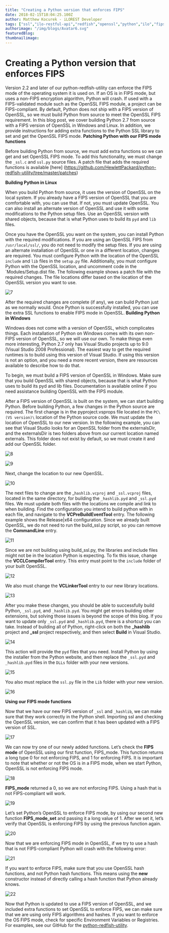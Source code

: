 ```yaml
---
title: "Creating a Python version that enforces FIPS"
date: 2018-02-15T18:04:25.100Z
author: Matthew Kocurek - iLOREST Developer 
tags: ["ssl","ilo-restful-api","redfish","openssl","python","ilo","fips",""]
authorimage: "/img/blogs/Avatar6.svg"
featuredBlog:
thumbnailimage:
---
```

# **Creating a Python version that enforces FIPS**


Version 2.2 and later of our python-redfish-utility can enforce the FIPS mode of the operating system it is used on. If an OS is in FIPS mode, but uses a non-FIPS encryption algorithm, Python will crash. If used with a FIPS-validated module such as the OpenSSL FIPS module, a project can be FIPS-compliant. By default, Python does not ship with a FIPS version of OpenSSL, so we must build Python from source to meet the OpenSSL FIPS requirement. In this blog post, we cover building Python 2.7 from source with a FIPS version of OpenSSL in Windows and Linux. In addition, we provide instructions for adding extra functions to the Python SSL library to set and get the OpenSSL FIPS mode.
 **Patching Python with our FIPS mode functions**

Before building Python from source, we must add extra functions so we can get and set OpenSSL FIPS mode. To add this functionality, we must change the `_ssl.c` and `ssl.py` source files. A patch file that adds the required functions is available [here] (https://github.com/HewlettPackard/python-redfish-utility/tree/master/patches)

 **Building Python in Linux**

When you build Python from source, it uses the version of OpenSSL on the local system. If you already have a FIPS version of OpenSSL that you are comfortable with, you can use that. If not, you must update OpenSSL. You can also install an alternate version of OpenSSL and use it with some modifications to the Python setup files. Use an OpenSSL version with shared objects, because that is what Python uses to build its `pyd` and 
`lib` files.

Once you have the OpenSSL you want on the system, you can install Python with the required modifications. If you are using an OpenSSL FIPS from `/usr/local/ssl/`, you do not need to modify the setup files. If you are using an alternate installation of OpenSSL or one in a different location, changes are required. You must configure Python with the location of the OpenSSL `include` and `lib` files in the `setup.py` file. Additionally, you must configure Python with the OpenSSL location, and uncomment code in the `Modules/Setup.dist file. The following example shows a patch file with the required changes. The file locations differ based on the location of the OpenSSL version you want to use.



![7](https://hpe-developer-portal.s3.amazonaws.com/uploads/media/2018/2/7-1518719833337.png)

After the required changes are complete (if any), we can build Python just as we normally would. Once Python is successfully installed, you can use the extra SSL functions to enable FIPS mode in OpenSSL. **Building Python in Windows**

Windows does not come with a version of OpenSSL, which complicates things. Each installation of Python on Windows comes with its own non-FIPS version of OpenSSL, so we will use our own. To make things even more interesting, Python 2.7 only has Visual Studio projects up to 9.0 (Visual Studio 2008 Professional). The easiest way to get the required runtimes is to build using this version of Visual Studio. If using this version is not an option, and you need a more recent version, there are resources available to describe how to do that.

To begin, we must build a FIPS version of OpenSSL in Windows. Make sure that you build OpenSSL with shared objects, because that is what Python uses to build its pyd and lib files. Documentation is available online if you need assistance building OpenSSL with the FIPS module.

After a FIPS version of OpenSSL is built on the system, we can start building Python. Before building Python, a few changes in the Python source are required. The first change is in the pyproject.vsprops file located in the `PC\(VS version)\` location of the Python source code. We must update the location of OpenSSL to our new version. In the following example, you can see that Visual Studio looks for an OpenSSL folder from the externalsDir, and the externalsDir is two folders above from our current location named externals. This folder does not exist by default, so we must create it and add our OpenSSL folder.


![8](https://hpe-developer-portal.s3.amazonaws.com/uploads/media/2018/2/8-1518719845111.png)



![9](https://hpe-developer-portal.s3.amazonaws.com/uploads/media/2018/2/9-1518719854112.png)

Next, change the location to our new OpenSSL.

![10](https://hpe-developer-portal.s3.amazonaws.com/uploads/media/2018/2/10-1518719873936.png)

The next files to change are the _`hashlib.vcproj` and `_ssl.vcproj` files, located in the same directory, for building the `_hashlib.pyd` and `_ssl.pyd` files. We must update both files with the locations we compile and link to when building. Find the configuration you intend to build python with in each file, and navigate to the **VCPreBuildEventTool** entry. The following example shows the Release|x64 configuration. Since we already built OpenSSL, we do not need to run the build_ssl.py script, so you can remove the **CommandLine** entry.

![11](https://hpe-developer-portal.s3.amazonaws.com/uploads/media/2018/2/11-1518719882829.png)

Since we are not building using build_ssl.py, the libraries and include files might not be in the location Python is expecting. To fix this issue, change the **VCCLCompilerTool** entry. This entry must point to the `include` folder of your built OpenSSL.

![12](https://hpe-developer-portal.s3.amazonaws.com/uploads/media/2018/2/12-1518719933237.png)

We also must change the **VCLinkerTool** entry to our new library locations.

![13](https://hpe-developer-portal.s3.amazonaws.com/uploads/media/2018/2/13-1518720063593.png)

After you make these changes, you should be able to successfully build Python, `_ssl.pyd`, and `_hashlib.pyd`. You might get errors building other extensions, but solving those issues is beyond the scope of this blog. If you want to update only `_ssl.pyd` and `_hashlib.pyd`, there is a shortcut you can take. Instead of building all of Python, right-click on both the **_hashlib** project and **_ssl** project respectively, and then select **Build** in Visual Studio.

![14](https://hpe-developer-portal.s3.amazonaws.com/uploads/media/2018/2/14-1518720073858.png)

This action will provide the `pyd` files that you need. Install Python by using the installer from the Python website, and then replace the `_ssl.pyd` and `_hashlib.pyd` files in the `DLLs` folder with your new versions.

![15](https://hpe-developer-portal.s3.amazonaws.com/uploads/media/2018/2/15-1518720081531.png)

You also must replace the `ssl.py` file in the `Lib` folder with your new version.

![16](https://hpe-developer-portal.s3.amazonaws.com/uploads/media/2018/2/16-1518720090640.png)

**Using our FIPS mode functions**

Now that we have our new FIPS version of `_ssl` and `_hashlib`, we can make sure that they work correctly in the Python shell. 
Importing ssl and checking the OpenSSL version, we can confirm that it has been updated with a FIPS version of SSL.


![17](https://hpe-developer-portal.s3.amazonaws.com/uploads/media/2018/2/17-1518720097685.png)

We can now try one of our newly added functions. Let’s check the **FIPS mode** of OpenSSL using our first function, FIPS_mode. This function returns a long type 0 for not enforcing FIPS, and 1 for enforcing FIPS. It is important to note that whether or not the OS is in a FIPS mode, when we start Python, OpenSSL is not enforcing FIPS mode.

![18](https://hpe-developer-portal.s3.amazonaws.com/uploads/media/2018/2/18-1518720288533.png)

**FIPS_mode** returned a 0, so we are not enforcing FIPS. Using a hash that is not FIPS-compliant will work.

![19](https://hpe-developer-portal.s3.amazonaws.com/uploads/media/2018/2/19-1518720279167.png)

Let’s set Python’s OpenSSL to enforce FIPS mode, by using our second new function **FIPS_mode_set** and passing it a long value of 1. After we set it, let’s verify that OpenSSL is enforcing FIPS by using the previous function again.

![20](https://hpe-developer-portal.s3.amazonaws.com/uploads/media/2018/2/20-1518720318403.png)

Now that we are enforcing FIPS mode in OpenSSL, if we try to use a hash that is not FIPS-compliant Python will crash with the following error:

![21](https://hpe-developer-portal.s3.amazonaws.com/uploads/media/2018/2/21-1518720331286.png)

If you want to enforce FIPS, make sure that you use OpenSSL hash functions, and not Python hash functions. This means using the **new** constructor instead of directly calling a hash function that Python already knows. 

![22](https://hpe-developer-portal.s3.amazonaws.com/uploads/media/2018/2/22-1518720342935.png)

Now that Python is updated to use a FIPS version of OpenSSL, and we included extra functions to set OpenSSL to enforce FIPS, we can make sure that we are using only FIPS algorithms and hashes. If you want to enforce the OS FIPS mode, check for specific Environment Variables or Registries. For examples, see our GitHub for the [python-redfish-utility](https://github.com/HewlettPackard/python-redfish-utility).